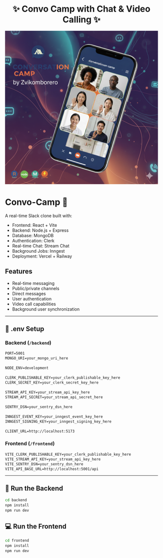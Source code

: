 <h1 align="center">✨ Convo Camp with Chat & Video Calling ✨</h1>

![Demo App](/frontend/public/screenshot-for-readme.png)

# Convo-Camp 💬

A real-time Slack clone built with:
- Frontend: React + Vite
- Backend: Node.js + Express
- Database: MongoDB
- Authentication: Clerk
- Real-time Chat: Stream Chat
- Background Jobs: Inngest
- Deployment: Vercel + Railway

## Features
- Real-time messaging
- Public/private channels
- Direct messages
- User authentication
- Video call capabilities
- Background user synchronization

---

## 🧪 .env Setup

### Backend (`/backend`)

```
PORT=5001
MONGO_URI=your_mongo_uri_here

NODE_ENV=development

CLERK_PUBLISHABLE_KEY=your_clerk_publishable_key_here
CLERK_SECRET_KEY=your_clerk_secret_key_here

STREAM_API_KEY=your_stream_api_key_here
STREAM_API_SECRET=your_stream_api_secret_here

SENTRY_DSN=your_sentry_dsn_here

INNGEST_EVENT_KEY=your_inngest_event_key_here
INNGEST_SIGNING_KEY=your_inngest_signing_key_here

CLIENT_URL=http://localhost:5173
```

### Frontend (`/frontend`)

```
VITE_CLERK_PUBLISHABLE_KEY=your_clerk_publishable_key_here
VITE_STREAM_API_KEY=your_stream_api_key_here
VITE_SENTRY_DSN=your_sentry_dsn_here
VITE_API_BASE_URL=http://localhost:5001/api
```

---

## 🔧 Run the Backend

```bash
cd backend
npm install
npm run dev
```

## 💻 Run the Frontend

```bash
cd frontend
npm install
npm run dev
```